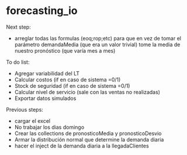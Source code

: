 # forecasting_io

Next step: 
* arreglar todas las formulas (eoq;rop;etc) para que en vez de tomar el parámetro demandaMedia (que era un valor trivial) tome la media de nuestro pronóstico (que varía mes a mes)


To do list:
* Agregar variabilidad del LT
* Calcular costos (if en caso de sistema =0/1)
* Stock de seguridad (if en caso de sistema =0/1)
* Calcular nivel de servicio (sale con las ventas no realizadas)
* Exportar datos simulados


Previous steps:
  * cargar el excel 
  * No trabajar los dias domingo
  * Crear las collections de pronosticoMedia y pronosticoDesvio
  * Armar la distribución normal que determine la demanda diaria
  * hacer el inject de la demanda diaria a la llegadaClientes
